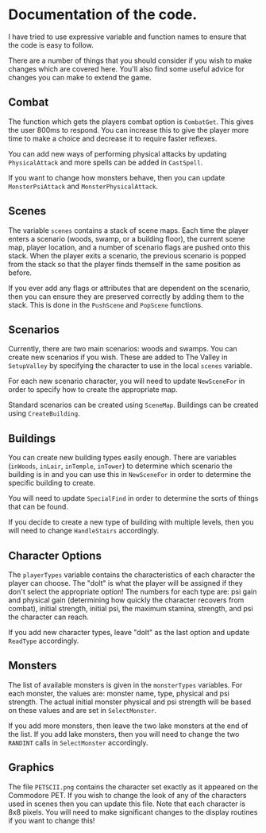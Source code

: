 # Documentation of the code.

I have tried to use expressive variable and function names to ensure that the code is easy to follow.

There are a number of things that you should consider if you wish to make changes which are covered here.  You'll also find some useful advice for changes you can make to extend the game.

## Combat

The function which gets the players combat option is `CombatGet`.  This gives the user 800ms to respond.  You can increase this to give the player more time to make a choice and decrease it to require faster reflexes.

You can add new ways of performing physical attacks by updating `PhysicalAttack` and more spells can be added in `CastSpell`.

If you want to change how monsters behave, then you can update `MonsterPsiAttack` and `MonsterPhysicalAttack`.

## Scenes

The variable `scenes` contains a stack of scene maps.  Each time the player enters a scenario (woods, swamp, or a building floor), the current scene map, player location, and a number of scenario flags are pushed onto this stack.  When the player exits a scenario, the previous scenario is popped from the stack so that the player finds themself in the same position as before.

If you ever add any flags or attributes that are dependent on the scenario, then you can ensure they are preserved correctly by adding them to the stack.  This is done in the `PushScene` and `PopScene` functions.

## Scenarios

Currently, there are two main scenarios: woods and swamps.  You can create new scenarios if you wish.  These are added to The Valley in `SetupValley` by specifying the character to use in the local `scenes` variable.

For each new scenario character, you will need to update `NewSceneFor` in order to specify how to create the appropriate map.

Standard scenarios can be created using `SceneMap`.  Buildings can be created using `CreateBuilding`.

## Buildings

You can create new building types easily enough.  There are variables (`inWoods`, `inLair`, `inTemple`, `inTower`) to determine which scenario the building is in and you can use this in `NewSceneFor` in order to determine the specific building to create.

You will need to update `SpecialFind` in order to determine the sorts of things that can be found.

If you decide to create a new type of building with multiple levels, then you will need to change `HandleStairs` accordingly.

## Character Options

The `playerTypes` variable contains the characteristics of each character the player can choose.  The "dolt" is what the player will be assigned if they don't select the appropriate option!  The numbers for each type are: psi gain and physical gain (determining how quickly the character recovers from combat), initial strength, initial psi, the maximum stamina, strength, and psi the character can reach.

If you add new character types, leave "dolt" as the last option and update `ReadType` accordingly.

## Monsters

The list of available monsters is given in the `monsterTypes` variables.  For each monster, the values are: monster name, type, physical and psi strength.  The actual initial monster physical and psi strength will be based on these values and are set in `SelectMonster`.

If you add more monsters, then leave the two lake monsters at the end of the list.  If you add lake monsters, then you will need to change the two `RANDINT` calls in `SelectMonster` accordingly.

## Graphics

The file `PETSCII.png` contains the character set exactly as it appeared on the Commodore PET.  If you wish to change the look of any of the characters used in scenes then you can update this file.  Note that each character is 8x8 pixels.  You will need to make significant changes to the display routines if you want to change this!
